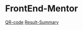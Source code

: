 # FrontEnd-Mentor

<a href="https://alyssondemari.github.io/FrontEnd-Mentor/qr-code-component-main/index.html">QR-code</a>
<a href=https://alyssondemari.github.io/FrontEnd-Mentor/results-summary-component-main/index.html>Result-Summary</a>
